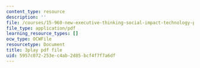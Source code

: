 ```yaml
---
content_type: resource
description: ''
file: /courses/15-960-new-executive-thinking-social-impact-technology-projects-fall-2017-spring-2018/5957c072253ec4ab2d85bcf4f7f7a6df_HaySEpWEsdU.pdf
file_type: application/pdf
learning_resource_types: []
ocw_type: OCWFile
resourcetype: Document
title: 3play pdf file
uid: 5957c072-253e-c4ab-2d85-bcf4f7f7a6df
---
```


